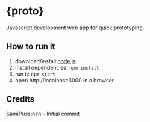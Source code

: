 # {proto}

Javascript development web app for quick prototyping.

## How to run it

1. download/install [node.js](http://nodejs.org/)
1. install dependencies: `npm install`
1. run it: `npm start`
1. open http://localhost:3000 in a browser

## Credits

SamiPussinen - Initial commit